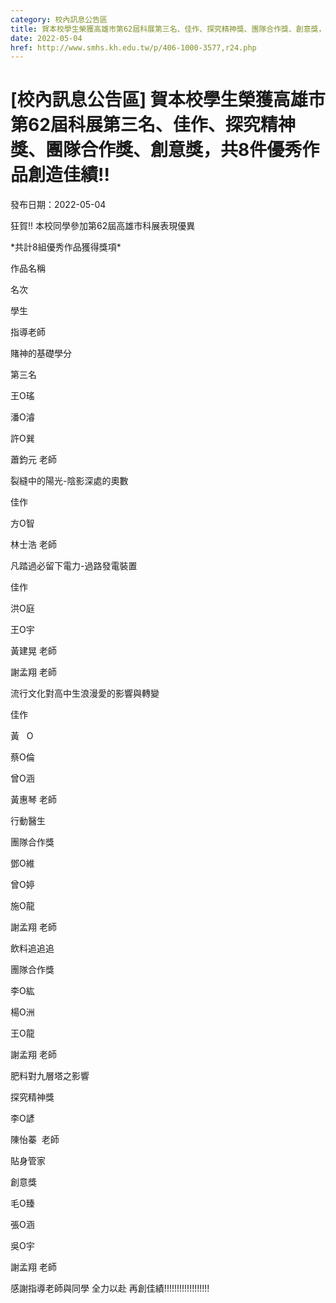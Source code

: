 ```yaml
---
category: 校內訊息公告區
title: 賀本校學生榮獲高雄市第62屆科展第三名、佳作、探究精神獎、團隊合作獎、創意獎，共8件優秀作品創造佳績!!
date: 2022-05-04
href: http://www.smhs.kh.edu.tw/p/406-1000-3577,r24.php
---
```


# [校內訊息公告區] 賀本校學生榮獲高雄市第62屆科展第三名、佳作、探究精神獎、團隊合作獎、創意獎，共8件優秀作品創造佳績!!

發布日期：2022-05-04

狂賀!! 本校同學參加第62屆高雄市科展表現優異

\*共計8組優秀作品獲得獎項\*

作品名稱

名次

學生

指導老師

賭神的基礎學分

第三名

王O瑤

潘O濬

許O巽

蕭鈞元 老師

裂縫中的陽光-陰影深處的奧數

佳作

方O智

林士浩 老師

凡踏過必留下電力-過路發電裝置

佳作

洪O庭

王O宇

黃建晃 老師

謝孟翔 老師

流行文化對高中生浪漫愛的影響與轉變

佳作

黃   O

蔡O倫

曾O涵

黃惠琴 老師

行動醫生

團隊合作獎

鄧O維

曾O婷

施O龍

謝孟翔 老師

飲料追追追

團隊合作獎

李O紘

楊O洲

王O龍

謝孟翔 老師

肥料對九層塔之影響

探究精神獎

李O諺

陳怡蓁  老師

貼身管家

創意獎

毛O臻

張O涵

吳O宇

謝孟翔 老師

感謝指導老師與同學 全力以赴 再創佳績!!!!!!!!!!!!!!!!!!

